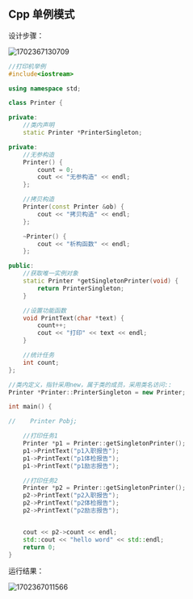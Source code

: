 ## Cpp 单例模式

设计步骤：

![1702367130709](D:\Code\CPlusPlus\CPP_QT\P64_Singleton_Pattern\Cpp_Learning_Notes.assets\1702367130709.png)


```c++
//打印机举例
#include<iostream>

using namespace std;

class Printer {

private:
    //类内声明
    static Printer *PrinterSingleton;

private:
    //无参构造
    Printer() {
        count = 0;
        cout << "无参构造" << endl;
    };

    //拷贝构造
    Printer(const Printer &ob) {
        cout << "拷贝构造" << endl;
    };

    ~Printer() {
        cout << "析构函数" << endl;
    };

public:
    //获取唯一实例对象
    static Printer *getSingletonPrinter(void) {
        return PrinterSingleton;
    }

    //设置功能函数
    void PrintText(char *text) {
        count++;
        cout << "打印" << text << endl;
    }

    //统计任务
    int count;
};

//类内定义，指针采用new，属于类的成员，采用类名访问::
Printer *Printer::PrinterSingleton = new Printer;

int main() {

//    Printer Pobj;

    //打印任务1
    Printer *p1 = Printer::getSingletonPrinter();
    p1->PrintText("p1入职报告");
    p1->PrintText("p1体检报告");
    p1->PrintText("p1励志报告");

    //打印任务2
    Printer *p2 = Printer::getSingletonPrinter();
    p2->PrintText("p2入职报告");
    p2->PrintText("p2体检报告");
    p2->PrintText("p2励志报告");


    cout << p2->count << endl;
    std::cout << "hello word" << std::endl;
    return 0;
}
```
运行结果：

![1702367011566](D:\Code\CPlusPlus\CPP_QT\P64_Singleton_Pattern\Cpp_Learning_Notes.assets\1702367011566.png)